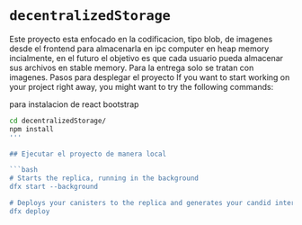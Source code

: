 # `decentralizedStorage`
Este proyecto esta enfocado en la codificacion, tipo blob, de imagenes desde el frontend para almacenarla en ipc computer en heap memory incialmente, en el futuro el objetivo es que 
cada usuario pueda almacenar sus archivos en stable memory. Para la entrega solo se tratan con imagenes.
Pasos para desplegar el proyecto 
If you want to start working on your project right away, you might want to try the following commands:

para instalacion de react bootstrap
```bash
cd decentralizedStorage/
npm install
'''

## Ejecutar el proyecto de manera local

```bash
# Starts the replica, running in the background
dfx start --background

# Deploys your canisters to the replica and generates your candid interface
dfx deploy
```






